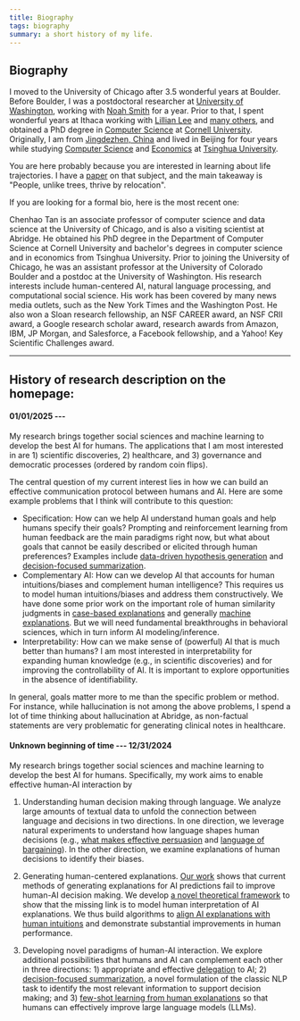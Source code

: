 ```yaml
---
title: Biography
tags: biography
summary: a short history of my life.
---
```


## Biography

I moved to the University of Chicago after 3.5 wonderful years at Boulder. Before Boulder, I was a postdoctoral researcher at [University of Washington][uw], working with [Noah Smith][noah_smith] for a year.
Prior to that, I spent wonderful years at Ithaca working with [Lillian Lee][lillian_lee] and [many others][collaborators],
and obtained a PhD degree in [Computer Science][cornell_cs] at [Cornell University][cornell].
Originally, I am from [Jingdezhen, China][jingdezhen_wiki] and lived in Beijing for four years while studying [Computer Science][tsinghua_cs] and [Economics][tsinghua_econ] at [Tsinghua University][tsinghua].    



You are here probably because you are interested in learning about life trajectories. I have a [paper](/papers/multi-community) on that subject, and the main takeaway is "People, unlike trees, thrive by relocation".


If you are looking for a formal bio, here is the most recent one:  
   
Chenhao Tan is an associate professor of computer science and data science at the University of Chicago, and is also a visiting scientist at Abridge. He obtained his PhD degree in the Department of Computer Science at Cornell University and bachelor's degrees in computer science and in economics from Tsinghua University. Prior to joining the University of Chicago, he was an assistant professor at the University of Colorado Boulder and a postdoc at the University of Washington. His research interests include human-centered AI, natural language processing, and computational social science. His work has been covered by many news media outlets, such as the New York Times and the Washington Post. He also won a Sloan research fellowship, an NSF CAREER award, an NSF CRII award, a Google research scholar award, research awards from Amazon, IBM, JP Morgan, and Salesforce, a Facebook fellowship, and a Yahoo! Key Scientific Challenges award.


----

## History of research description on the homepage:


#### 01/01/2025 --- 

My research brings together social sciences and machine learning to develop the best AI for humans. The applications that I am most interested in are 1) scientific discoveries, 2) healthcare, and 3) governance and democratic processes (ordered by random coin flips).   

The central question of my current interest lies in how we can build an effective communication protocol between humans and AI. Here are some example problems that I think will contribute to this question:

* Specification: How can we help AI understand human goals and help humans specify their goals? Prompting and reinforcement learning from human feedback are the main paradigms right now, but what about goals that cannot be easily described or elicited through human preferences? Examples include [data-driven hypothesis generation](https://chicagohai.github.io/hypogenic-demo/) and [decision-focused summarization](https://arxiv.org/abs/2109.06896).
* Complementary AI: How can we develop AI that accounts for human intuitions/biases and complement human intelligence? This requires us to model human intuitions/biases and address them constructively. We have done some prior work on the important role of human similarity judgments in [case-based explanations](https://arxiv.org/abs/2303.04809) and generally [machine explanations](https://arxiv.org/abs/2202.04092). But we will need fundamental breakthroughs in behavioral sciences, which in turn inform AI modeling/inference.
* Interpretability: How can we make sense of (powerful) AI that is much better than humans? I am most interested in interpretability for expanding human knowledge (e.g., in scientific discoveries) and for improving the controllability of AI. It is important to explore opportunities in the absence of identifiability.

In general, goals matter more to me than the specific problem or method. For instance, while hallucination is not among the above problems, I spend a lot of time thinking about hallucination at Abridge, as non-factual statements are very problematic for generating clinical notes in healthcare.

#### Unknown beginning of time --- 12/31/2024

My research brings together social sciences and machine learning to develop the best AI for humans. Specifically, my work aims to enable effective human-AI interaction by

1. Understanding human decision making through language. We analyze large amounts of textual data to unfold the connection between language and decisions in two directions. In one direction, we leverage natural experiments to understand how language shapes human decisions (e.g., <a href="/papers/changemyview.html">what makes effective persuasion</a> and [language of bargaining](https://arxiv.org/abs/2306.07117)). In the other direction, we examine explanations of human decisions to identify their biases.


2. Generating human-centered explanations. [Our work](https://chenhaot.com/papers/human-predictions.html) shows that current methods of generating explanations for AI predictions fail to improve human-AI decision making. We develop [a novel theoretical framework](https://arxiv.org/abs/2202.04092) to show that the missing link is to model human interpretation of AI explanations. We thus build algorithms to [align AI explanations with human intuitions](https://arxiv.org/abs/2303.04809) and demonstrate substantial improvements in human performance.
3. Developing novel paradigms of human-AI interaction. We explore additional possibilities that humans and AI can complement each other in three directions: 1) appropriate and effective [delegation](https://chenhaot.com/papers/conditional-delegation.html) to AI; 2) [decision-focused summarization](https://chenhaot.com/papers/decision-focused-summarization.html), a novel formulation of the classic NLP task to identify the most relevant information to support decision making; and 3) [few-shot learning from human explanations](https://arxiv.org/abs/2306.08042) so that humans can effectively improve large language models (LLMs).



[blog_link]: https://medium.com/@ChenhaoTan/exploring-the-friendships-rivalries-and-trysts-between-ideas-in-texts-e9fc3f5a1253
[reading_group_link]: https://github.com/jiyfeng/rl4nlp
[acl17_details]: /papers/idea-relations.html
[faq_link]: /faq.html
[boulder_cs]: http://www.colorado.edu/cs/
[cuboulder]: http://www.colorado.edu/
[cv_chenhao_tan]: /application/cv_chenhao_tan.pdf
[yanss_interview]: https://youarenotsosmart.com/2016/10/09/yanss-086-change-my-view/
[wp_link_caitlin]: https://www.washingtonpost.com/news/the-intersect/wp/2016/02/11/how-to-win-a-facebook-argument-according-to-science/
[nyt_quiz_link]: http://www.nytimes.com/interactive/2014/07/01/upshot/twitter-quiz.html
[nyt_link]: http://www.nytimes.com/2014/07/03/upshot/a-25-question-twitter-quiz-to-predict-retweets.html
[cornell_cs]: http://www.cs.cornell.edu/
[cornell]: http://www.cornell.edu/
[uw]: http://www.washington.edu/
[tsinghua_cs]: http://www.tsinghua.edu.cn/publish/csen/
[tsinghua]: http://www.tsinghua.edu.cn/publish/then/index.html
[tsinghua_econ]:http://www.sem.tsinghua.edu.cn/portalweb/appmanager/portal/semEN
[papers]: /papers.html
[collaborators]: /collaborators.html
[//]: <> (papers and files)
[www16a_details]: /papers/changemyview.html
[acl14_paper]: /pubs/wording-effects-message-propagation.pdf
[acl14_details]: /papers/wording-for-propagation.html
[acl14_demo]: /retweetedmore
[cikm13_paper]: /pubs/instant-foodie.pdf
[cikm13_slides]: /pubs/cikm-instant-foodie.pdf
[icwsm13_paper]: /pubs/social-topical-structure.pdf
[icwsm13_blog]: http://crowdresearch.org/blog/?p=7198
[www15_details]: /papers/multi-community.html
[icwsm13_details]: /papers/social-topical-structure.html
[icwsm13_slides]: /pubs/icwsm-social-topical-structure.pdf
[wsdm12_paper]: /pubs/personalization-on-text-comprehensibility.pdf
[wsdm12_slides]: /pubs/wsdm-personalization-text-comprehensibility.pdf
[gmo_workshop_link]: https://confluence.cornell.edu/display/llresearch/HedgingFramingGMOs
[neurocomputing12_paper]: /pubs/on-optimization-of-expertise-matching.pdf
[kdd11_paper]: /pubs/user-level-sentiment-analysis-incorporating-social-networks.pdf
[kdd11_poster]: /pubs/user-level-sentiment-poster.jpg
[kdd11_details]: /papers/user-level-sentiment.html
[icwsm11_paper]: /pubs/bad-news-travel-faster.pdf
[icwsm11_poster]: /pubs/bad-news-travel-faster-poster.pdf
[acl11_paper]: /pubs/bilingual-joint-learning.pdf
[sdm11_paper]: /pubs/online-NMF.pdf
[kdd10_paper]: /pubs/social-action-tracking.pdf
[kdd10_slides]: /pubs/social-action-tracking.pptx
[kdd10_video]: http://videolectures.net/kdd2010_tan_sat/
[kdd10_details]: http://ww.arnetminer.org/stnt
[wic10_paper]: /pubs/expert-matching.pdf
[//]: <> (links for collaborators)
[claire_cardie]: http://www.cs.cornell.edu/home/cardie/
[ed_chi]: http://www-users.cs.umn.edu/~echi/
[eunsol_choi]: http://homes.cs.washington.edu/~eunsol/home.html
[cristian_danescu_niculescu_mizil]: http://www.mpi-sws.org/~cristian/
[evgeniy_gabrilovich]: http://www.cs.technion.ac.il/~gabr/
[david_huffaker]: http://www.davehuffaker.com
[bobby_kleinberg]: http://www.cs.cornell.edu/~rdk
[jon_kleinberg]: http://www.cs.cornell.edu/home/kleinber
[gueorgi_kossinets]: https://sites.google.com/site/gkossinets/
[lillian_lee]: http://www.cs.cornell.edu/home/llee
[tao_lei]: http://people.csail.mit.edu/taolei/
[ping_li]: http://www.stat.cornell.edu/~li/
[bin_lu]: http://sites.google.com/site/lubin2010/
[michael_macy]: http://www.soc.cornell.edu/faculty/macy.html
[bo_pang]: https://sites.google.com/site/bopang42/
[daniel_romero]: http://www.dromero.org/
[noah_smith]: http://homes.cs.washington.edu/~nasmith/
[alex_smola]: http://alex.smola.org
[jimeng_sun]: http://www.sunlab.org/
[vlad_niculae]: http://vene.ro/
[jie_tang]: http://keg.cs.tsinghua.edu.cn/persons/johan_ugander
[johan_ugander]: http://people.cam.cornell.edu/~jugander/
[fei_wang]: http://sites.google.com/site/feiwang03/
[shaomei_wu]: http://www.cs.cornell.edu/~sw475/
[ming_zhou]: http://research.microsoft.com/en-us/people/mingzhou
[gs_profile]:http://scholar.google.com/citations?user=KGMaP18AAAAJ&hl=en
[facebook_link]: https://facebook.com/notes/facebook-fellowship-program/2015-2016-fellowship-winner-highlight-chenhao-tan-cornell-university/1797400167152568/
[jingdezhen_wiki]: http://en.wikipedia.org/wiki/Jingdezhen
